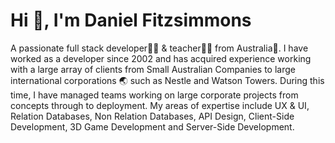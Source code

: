 # Hi 👋, I'm Daniel Fitzsimmons

A passionate full stack developer👨‍💻 & teacher👨‍🏫 from Australia🦘. I have worked as a developer since 2002 and has acquired experience working with a large array of clients from Small Australian Companies to large international corporations 🌏 such as Nestle and Watson Towers. During this time, I have managed teams working on large corporate projects from concepts through to deployment. My areas of expertise include UX & UI, Relation Databases, Non Relation Databases, API Design, Client-Side Development, 3D Game Development and Server-Side Development.
